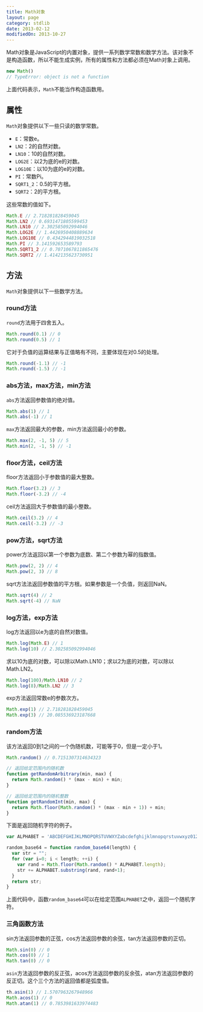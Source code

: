 ```yaml
---
title: Math对象
layout: page
category: stdlib
date: 2013-02-12
modifiedOn: 2013-10-27
---
```


Math对象是JavaScript的内置对象，提供一系列数学常数和数学方法。该对象不是构造函数，所以不能生成实例，所有的属性和方法都必须在Math对象上调用。

```javascript
new Math()
// TypeError: object is not a function
```

上面代码表示，`Math`不能当作构造函数用。

## 属性

`Math`对象提供以下一些只读的数学常数。

- `E`：常数e。
- `LN2`：2的自然对数。
- `LN10`：10的自然对数。
- `LOG2E`：以2为底的e的对数。
- `LOG10E`：以10为底的e的对数。
- `PI`：常数Pi。
- `SQRT1_2`：0.5的平方根。
- `SQRT2`：2的平方根。

这些常数的值如下。

```javascript
Math.E // 2.718281828459045
Math.LN2 // 0.6931471805599453
Math.LN10 // 2.302585092994046
Math.LOG2E // 1.4426950408889634
Math.LOG10E // 0.4342944819032518
Math.PI // 3.141592653589793
Math.SQRT1_2 // 0.7071067811865476
Math.SQRT2 // 1.4142135623730951
```

## 方法

`Math`对象提供以下一些数学方法。

### round方法

`round`方法用于四舍五入。

```javascript
Math.round(0.1) // 0
Math.round(0.5) // 1
```

它对于负值的运算结果与正值略有不同，主要体现在对0.5的处理。

```javascript
Math.round(-1.1) // -1
Math.round(-1.5) // -1
```

### abs方法，max方法，min方法

`abs`方法返回参数值的绝对值。

```javascript
Math.abs(1) // 1
Math.abs(-1) // 1
```

`max`方法返回最大的参数，min方法返回最小的参数。

```javascript
Math.max(2, -1, 5) // 5
Math.min(2, -1, 5) // -1
```

### floor方法，ceil方法

floor方法返回小于参数值的最大整数。

```javascript
Math.floor(3.2) // 3
Math.floor(-3.2) // -4
```

ceil方法返回大于参数值的最小整数。

```javascript
Math.ceil(3.2) // 4
Math.ceil(-3.2) // -3
```

### pow方法，sqrt方法

power方法返回以第一个参数为底数、第二个参数为幂的指数值。

```javascript
Math.pow(2, 2) // 4
Math.pow(2, 3) // 8
```

sqrt方法法返回参数值的平方根。如果参数是一个负值，则返回NaN。

```javascript
Math.sqrt(4) // 2
Math.sqrt(-4) // NaN
```

### log方法，exp方法

log方法返回以e为底的自然对数值。

```javascript
Math.log(Math.E) // 1
Math.log(10) // 2.302585092994046
```

求以10为底的对数，可以除以Math.LN10；求以2为底的对数，可以除以Math.LN2。

```javascript
Math.log(100)/Math.LN10 // 2
Math.log(8)/Math.LN2 // 3
```

exp方法返回常数e的参数次方。

```javascript
Math.exp(1) // 2.718281828459045
Math.exp(3) // 20.085536923187668
```

### random方法

该方法返回0到1之间的一个伪随机数，可能等于0，但是一定小于1。

```javascript
Math.random() // 0.7151307314634323

// 返回给定范围内的随机数
function getRandomArbitrary(min, max) {
  return Math.random() * (max - min) + min;
}

// 返回给定范围内的随机整数
function getRandomInt(min, max) {
  return Math.floor(Math.random() * (max - min + 1)) + min;
}
```

下面是返回随机字符的例子。

```javascript
var ALPHABET = 'ABCDEFGHIJKLMNOPQRSTUVWXYZabcdefghijklmnopqrstuvwxyz0123456789-_';

random_base64 = function random_base64(length) {
  var str = "";
  for (var i=0; i < length; ++i) {
    var rand = Math.floor(Math.random() * ALPHABET.length);
    str += ALPHABET.substring(rand, rand+1);
  }
  return str;
}
```

上面代码中，函数`random_base64`可以在给定范围`ALPHABET`之中，返回一个随机字符。

### 三角函数方法

sin方法返回参数的正弦，cos方法返回参数的余弦，tan方法返回参数的正切。

```javascript
Math.sin(0) // 0
Math.cos(0) // 1
Math.tan(0) // 0
```

`asin`方法返回参数的反正弦，acos方法返回参数的反余弦，atan方法返回参数的反正切。这个三个方法的返回值都是弧度值。

```javascript
th.asin(1) // 1.5707963267948966
Math.acos(1) // 0
Math.atan(1) // 0.7853981633974483
```
